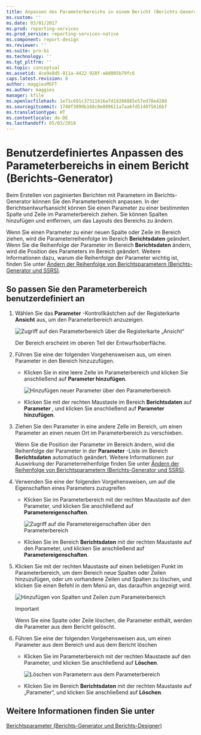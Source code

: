 ```yaml
---
title: Anpassen des Parameterbereichs in einem Bericht (Berichts-Generator) | Microsoft-Dokumentation
ms.custom: ''
ms.date: 03/01/2017
ms.prod: reporting-services
ms.prod_service: reporting-services-native
ms.component: report-design
ms.reviewer: ''
ms.suite: pro-bi
ms.technology: ''
ms.tgt_pltfrm: ''
ms.topic: conceptual
ms.assetid: 4ce9e8d5-911a-4422-928f-a8d005b79fc6
caps.latest.revision: 8
author: maggiesMSFT
ms.author: maggies
manager: kfile
ms.openlocfilehash: 1e71c691c37311616a7d19286885e57ed78e4280
ms.sourcegitcommit: 1740f3090b168c0e809611a7aa6fd514075616bf
ms.translationtype: HT
ms.contentlocale: de-DE
ms.lasthandoff: 05/03/2018
---
```

# <a name="customize-the-parameters-pane-in-a-report-report-builder"></a>Benutzerdefiniertes Anpassen des Parameterbereichs in einem Bericht (Berichts-Generator)
  Beim Erstellen von paginierten Berichten mit Parametern im Berichts-Generator können Sie den Parameterbereich anpassen. In der Berichtsentwurfsansicht können Sie einen Parameter zu einer bestimmten Spalte und Zeile im Parameterbereich ziehen. Sie können Spalten hinzufügen und entfernen, um das Layouts des Bereichs zu ändern.  
  
 Wenn Sie einen Parameter zu einer neuen Spalte oder Zeile im Bereich ziehen, wird die Parameterreihenfolge im Bereich **Berichtsdaten** geändert. Wenn Sie die Reihenfolge der Parameter im Bereich **Berichtsdaten** ändern, wird die Position des Parameters im Bereich geändert. Weitere Informationen dazu, warum die Reihenfolge der Parameter wichtig ist, finden Sie unter [Ändern der Reihenfolge von Berichtsparametern (Berichts-Generator und SSRS)](../../reporting-services/report-design/change-the-order-of-a-report-parameter-report-builder-and-ssrs.md).  
  
## <a name="to-customize-the-parameters-pane"></a>So passen Sie den Parameterbereich benutzerdefiniert an  
  
1.  Wählen Sie das **Parameter** -Kontrollkästchen auf der Registerkarte **Ansicht** aus, um den Parameterbereich anzuzeigen.  
  
     ![Zugriff auf den Parameterbereich über die Registerkarte „Ansicht“](../../reporting-services/report-design/media/ssrs-customparameter-accessparameterpanedesignmode.png "Access parameters pane from View tab")  
  
     Der Bereich erscheint im oberen Teil der Entwurfsoberfläche.  
  
2.  Führen Sie eine der folgenden Vorgehensweisen aus, um einen Parameter in den Bereich hinzuzufügen.  
  
    -   Klicken Sie in eine leere Zelle im Parameterbereich und klicken Sie anschließend auf **Parameter hinzufügen**.  
  
         ![Hinzufügen neuer Parameter über den Parameterbereich](../../reporting-services/report-design/media/ssrs-customizeparameter-addnewparameter.png "Add new parameter from parameters pane")  
  
    -   Klicken Sie mit der rechten Maustaste im Bereich **Berichtsdaten** auf **Parameter** , und klicken Sie anschließend auf **Parameter hinzufügen**.  
  
3.  Ziehen Sie den Parameter in eine andere Zelle im Bereich, um einen Parameter an einen neuen Ort im Parameterbereich zu verschieben.  
  
     Wenn Sie die Position der Parameter im Bereich ändern, wird die Reihenfolge der Parameter in der **Parameter** -Liste im Bereich **Berichtsdaten** automatisch geändert. Weitere Informationen zur Auswirkung der Parameterreihenfolge finden Sie unter [Ändern der Reihenfolge von Berichtsparametern (Berichts-Generator und SSRS)](../../reporting-services/report-design/change-the-order-of-a-report-parameter-report-builder-and-ssrs.md).  
  
4.  Verwenden Sie eine der folgenden Vorgehensweisen, um auf die Eigenschaften eines Parameters zuzugreifen  
  
    -   Klicken Sie im Parameterbereich mit der rechten Maustaste auf den Parameter, und klicken Sie anschließend auf **Parametereigenschaften**.  
  
         ![Zugriff auf die Parametereigenschaften über den Parameterbereich](../../reporting-services/report-design/media/ssrs-customizeparameter-accessparameterproperties-composite.png "Access parameter properties from the parameters pane")  
  
    -   Klicken Sie im Bereich **Berichtsdaten** mit der rechten Maustaste auf den Parameter, und klicken Sie anschließend auf **Parametereigenschaften**.  
  
5.  Klicken Sie mit der rechten Maustaste auf einen beliebigen Punkt im Parameterbereich, um dem Bereich neue Spalten oder Zeilen hinzuzufügen, oder um vorhandene Zeilen und Spalten zu löschen, und klicken Sie einen Befehl in dem Menü an, das daraufhin angezeigt wird.  
  
     ![Hinzufügen von Spalten und Zeilen zum Parameterbereich](../../reporting-services/report-design/media/ssrs-customparameter-addcolumnsrows.png "Add columns and rows to the parameters pane")  
  
    > [!IMPORTANT]  
    >  Wenn Sie eine Spalte oder Zeile löschen, die Parameter enthält, werden die Parameter aus dem Bericht gelöscht.  
  
6.  Führen Sie eine der folgenden Vorgehensweisen aus, um einen Parameter aus dem Bereich und aus dem Bericht löschen  
  
    -   Klicken Sie im Parameterbereich mit der rechten Maustaste auf den Parameter, und klicken Sie anschließend auf  **Löschen**.  
  
         ![Löschen von Parametern aus dem Parameterbereich](../../reporting-services/report-design/media/ssrs-customparameter-deleteparameter.png "Delete parameters from the parameters pane")  
  
    -   Klicken Sie im Bereich **Berichtsdaten** mit der rechten Maustaste auf „Parameter“, und klicken Sie anschließend auf **Löschen**.  
  
## <a name="see-also"></a>Weitere Informationen finden Sie unter  
 [Berichtsparameter &#40;Berichts-Generator und Berichts-Designer&#41;](../../reporting-services/report-design/report-parameters-report-builder-and-report-designer.md)  
  
  
